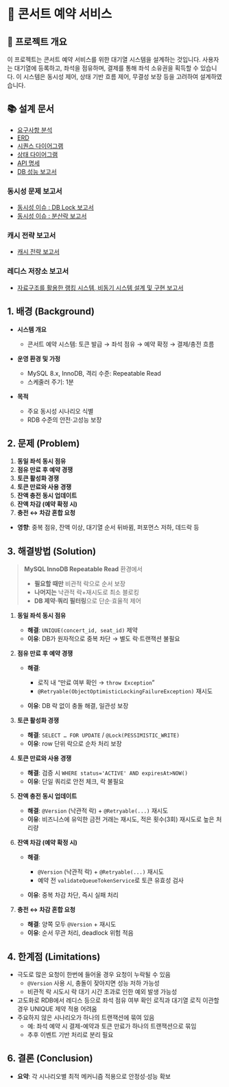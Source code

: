 # 🎤 콘서트 예약 서비스

## 📝 프로젝트 개요

이 프로젝트는 콘서트 예약 서비스를 위한 대기열 시스템을 설계하는 것입니다.
사용자는 대기열에 등록하고, 좌석을 점유하며, 결제를 통해 좌석 소유권을 획득할 수 있습니다.
이 시스템은 동시성 제어, 상태 기반 흐름 제어, 무결성 보장 등을 고려하여 설계하였습니다.

## 📚 설계 문서
- [요구사항 분석](1_requirements.md)
- [ERD](2_erd.md)
- [시퀀스 다이어그램](3_sequence_diagram.md)
- [상태 다이어그램](4_state_diagram.md)
- [API 명세](https://joyseohee.github.io/hhplus-concert-server)
- [DB 성능 보고서](5_db_report.md)
### 동시성 문제 보고서
- [동시성 이슈 : DB Lock 보고서](6_db_race_condition_report.md)
- [동시성 이슈 : 분산락 보고서](7_redis_distributed_lock_report.md)
### 캐시 전략 보고서
- [캐시 전략 보고서](8_redis_cash_report.md)
### 레디스 저장소 보고서
- [자료구조를 활용한 랭킹 시스템, 비동기 시스템 설계 및 구현 보고서](9_redis_datastructure.md)


## 1. 배경 (Background)

* **시스템 개요**

    * 콘서트 예약 시스템: 토큰 발급 → 좌석 점유 → 예약 확정 → 결제/충전 흐름
* **운영 환경 및 가정**

    * MySQL 8.x, InnoDB, 격리 수준: Repeatable Read
    * 스케줄러 주기: 1분
* **목적**

    * 주요 동시성 시나리오 식별
    * RDB 수준의 안전·고성능 보장

## 2. 문제 (Problem)

1. **동일 좌석 동시 점유**
2. **점유 만료 후 예약 경쟁**
3. **토큰 활성화 경쟁**
4. **토큰 만료와 사용 경쟁**
5. **잔액 충전 동시 업데이트**
6. **잔액 차감 (예약 확정 시)**
7. **충전 ↔ 차감 혼합 요청**

* **영향**: 중복 점유, 잔액 이상, 대기열 순서 뒤바뀜, 퍼포먼스 저하, 데드락 등

## 3. 해결방법 (Solution)

> **MySQL InnoDB Repeatable Read** 환경에서
>
> * **필요할 때만** 비관적 락으로 순서 보장
> * **나머지는** 낙관적 락+재시도로 최소 블로킹
> * **DB 제약·쿼리 필터링**으로 단순·효율적 제어

1. **동일 좌석 동시 점유**

    * **해결**: `UNIQUE(concert_id, seat_id)` 제약
    * **이유**: DB가 원자적으로 중복 차단 → 별도 락·트랜잭션 불필요

2. **점유 만료 후 예약 경쟁**

    * **해결**:

        * 로직 내 “만료 여부 확인 → `throw Exception`”
        * `@Retryable(ObjectOptimisticLockingFailureException)` 재시도
    * **이유**: DB 락 없이 충돌 해결, 일관성 보장

3. **토큰 활성화 경쟁**

    * **해결**: `SELECT … FOR UPDATE` / `@Lock(PESSIMISTIC_WRITE)`
    * **이유**: row 단위 락으로 순차 처리 보장

4. **토큰 만료와 사용 경쟁**

    * **해결**: 검증 시 `WHERE status='ACTIVE' AND expiresAt>NOW()`
    * **이유**: 단일 쿼리로 안전 체크, 락 불필요

5. **잔액 충전 동시 업데이트**

    * **해결**: `@Version` (낙관적 락) + `@Retryable(...)` 재시도
    * **이유**: 비즈니스에 유익한 금전 거래는 재시도, 적은 횟수(3회) 재시도로 높은 처리량

6. **잔액 차감 (예약 확정 시)**

    * **해결**:

        * `@Version` (낙관적 락) + `@Retryable(...)` 재시도
        * 예약 전 `validateQueueTokenService`로 토큰 유효성 검사
    * **이유**: 중복 차감 차단, 즉시 실패 처리

7. **충전 ↔ 차감 혼합 요청**

    * **해결**: 양쪽 모두 `@Version` + 재시도
    * **이유**: 순서 무관 처리, deadlock 위험 적음

## 4. 한계점 (Limitations)

* 극도로 많은 요청이 한번에 들어올 경우 요청이 누락될 수 있음
  * `@Version` 사용 시, 충돌이 잦아지면 성능 저하 가능성
  * 비관적 락 시도시 락 대기 시간 초과로 인한 예외 발생 가능성
* 고도화로 RDB에서 레디스 등으로 좌석 점유 여부 확인 로직과 대기열 로직 이관할 경우 UNIQUE 제약 적용 어려움
* 주요하지 않은 시나리오가 하나의 트랜잭션에 묶여 있음
  * 예: 좌석 예약 시 결제-예약과 토큰 만료가 하나의 트랜잭션으로 묶임
  * 추후 이벤트 기반 처리로 분리 필요

## 6. 결론 (Conclusion)

* **요약**: 각 시나리오별 최적 메커니즘 적용으로 안정성·성능 확보
